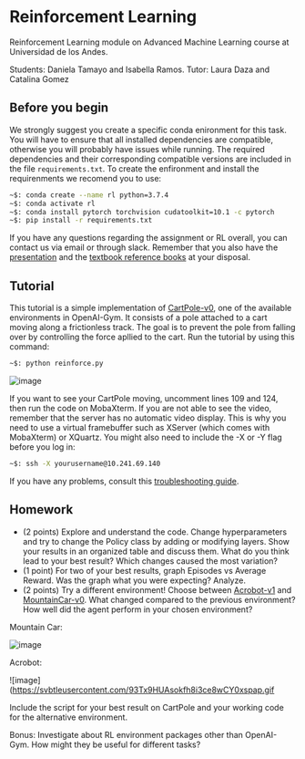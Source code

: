# Reinforcement Learning
Reinforcement Learning module on Advanced Machine Learning course at Universidad de los Andes.

Students: Daniela Tamayo and Isabella Ramos.
Tutor: Laura Daza and Catalina Gomez


## Before you begin
We strongly suggest you create a specific conda enironment for this task. 
You will have to ensure that all installed dependencies are compatible, otherwise you will probably have issues while running.
The required dependencies and their corresponding compatible versions are included in the file `requirements.txt`. To create the enfironment and install the requirenments we recomend you to use:

```bash
~$: conda create --name rl python=3.7.4
~$: conda activate rl
~$: conda install pytorch torchvision cudatoolkit=10.1 -c pytorch
~$: pip install -r requirements.txt
```

If you have any questions regarding the assignment or RL overall, you can contact us via email or through slack. Remember that you also have the [presentation](RL.pdf) and the [textbook reference books](https://drive.google.com/drive/folders/1bDjUuXlv1xeuA2hJ1TjyjH6WJmZOPTR9?usp=sharing) at your disposal.

## Tutorial
This tutorial is a simple implementation of [CartPole-v0](https://gym.openai.com/envs/CartPole-v1/), one of the available environments in OpenAI-Gym. It consists of a pole attached to a cart moving along a frictionless track. The goal is to prevent the pole from falling over by controlling the force apllied to the cart. Run the tutorial by using this command: 
```bash
~$: python reinforce.py
```

![image](https://cdn-images-1.medium.com/max/1200/1*oMSg2_mKguAGKy1C64UFlw.gif)

If you want to see your CartPole moving, uncomment lines 109 and 124, then run the code on MobaXterm. If you are not able to see the video, remember that the server has no automatic video display. This is why you need to use a virtual framebuffer such as XServer (which comes with MobaXterm) or XQuartz. You might also need to include the -X or -Y flag before you log in: 
```bash
~$: ssh -X yourusername@10.241.69.140
```
If you have any problems, consult this [troubleshooting guide](https://stackoverflow.com/questions/40195740/how-to-run-openai-gym-render-over-a-server).



## Homework
- (2 points) Explore and understand the code. Change hyperparameters and try to change the Policy class by adding or modifying layers. Show your results in an organized table and discuss them. What do you think lead to your best result? Which changes caused the most variation?
- (1 point) For two of your best results, graph Episodes vs Average Reward. Was the graph what you were expecting? Analyze. 
- (2 points) Try a different environment! Choose between [Acrobot-v1](http://gym.openai.com/envs/Acrobot-v1/) and [MountainCar-v0](http://gym.openai.com/envs/MountainCar-v0/). What changed compared to the previous environment? How well did the agent perform in your chosen environment? 

Mountain Car:

![image](https://user-images.githubusercontent.com/66916962/92253564-45fd7e00-ee95-11ea-909e-8e4550f8fa47.png)

Acrobot:

![image](https://svbtleusercontent.com/93Tx9HUAsokfh8i3ce8wCY0xspap.gif

Include the script for your best result on CartPole and your working code for the alternative environment. 

Bonus:
Investigate about RL environment packages other than OpenAI-Gym. How might they be useful for different tasks?
